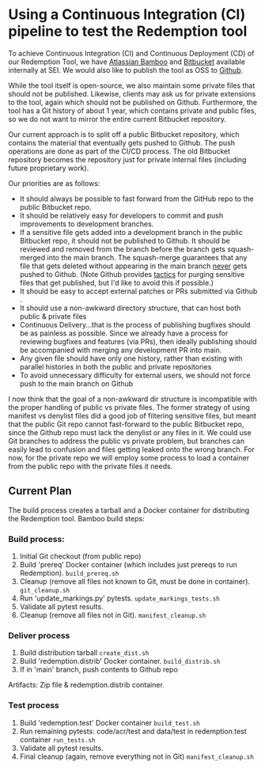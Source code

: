 # Using a Continuous Integration (CI) pipeline to test the Redemption tool

<legal></legal>  

To achieve Continuous Integration (CI) and Continuous Deployment (CD) of our Redemption Tool, we have [Atlassian Bamboo](https://www.atlassian.com/software/bamboo) and [Bitbucket](https://bitbucket.org/product) available internally at SEI. We would also like to publish the tool as OSS to [Github](https://github.com/). 

While the tool itself is open-source, we also maintain some private files that should not be published. Likewise, clients may ask us for private extensions to the tool, again which should not be published on Github.  Furthermore, the tool has a Git history of about 1 year, which contains private and public files, so we do not want to mirror the entire current Bitbucket repository.

Our current approach is to split off a public Bitbucket repository, which contains the material that eventually gets pushed to Github.  The push operations are done as part of the CI/CD process.  The old Bitbucket repository becomes the repository just for private internal files (including future proprietary work).

Our priorities are as follows:

 * It should always be possible to fast forward from the GitHub repo to the public Bitbucket repo.
 * It should be relatively easy for developers to commit and push improvements to development branches.
 * If a sensitive file gets added into a development branch in the public Bitbucket repo, it should not be published to Github. It should be reviewed and removed from the branch before the branch gets squash-merged into the main branch. The squash-merge guarantees that any file that gets deleted without appearing in the main branch [never](https://stackoverflow.com/questions/59869948/how-does-git-squash-deal-with-deleted-files) gets pushed to Github. (Note Github provides [tactics](https://docs.github.com/en/authentication/keeping-your-account-and-data-secure/removing-sensitive-data-from-a-repository) for purging sensitive files that get published, but I'd like to avoid this if possible.)
 * It should be easy to accept external patches or PRs submitted via Github .
 * It should use a non-awkward directory structure, that can host both public & private files
 * Continuous Delivery...that is the process of publishing bugfixes should be as painless as possible. Since we already have a process for reviewing bugfixes and features (via PRs), then ideally publishing should be accompanied with merging any development PR into main.
* Any given file should have only one history, rather than existing with parallel histories in both the public and private repositories
* To avoid unnecessary difficulty for external users, we should not force push to the main branch on Github
  
I now think that the goal of a non-awkward dir structure is incompatible with the proper handling of public vs private files. The former strategy of using manifest vs denylist files did a good job of filtering sensitive files, but meant that the public Git repo cannot fast-forward to the public Bitbucket repo, since the Github repo must lack the denylist or any files in it.  We could use Git branches to address the public vs private problem, but branches can easily lead to confusion and files getting leaked onto the wrong branch.  For now, for the private repo we will employ some process to load a container from the public repo with the private files it needs.

## Current Plan

The build process creates a tarball and a Docker container for distributing the Redemption tool.  Bamboo build steps:

### Build process:

1. Initial Git checkout (from public repo)
2. Build 'prereq' Docker container (which includes just prereqs to run Redemption).  `build_prereq.sh`
3. Cleanup (remove all files not known to Git, must be done in container).  `git_cleanup.sh`
4. Run 'update_markings.py' pytests. `update_markings_tests.sh`
5. Validate all pytest results.
5. Cleanup (remove all files not in Git).  `manifest_cleanup.sh`

### Deliver process

1. Build distribution tarball  `create_dist.sh`
2. Build 'redemption.distrib' Docker container.  `build_distrib.sh`
3. If in 'main' branch, push contents to Github repo

Artifacts: Zip file & redemption.distrib container.

### Test process

1. Build 'redemption.test' Docker container  `build_test.sh`
2. Run remaining pytests: code/acr/test and data/test in redemption.test container  `run_tests.sh`
3. Validate all pytest results.
4. Final cleanup (again, remove everything not in Git)  `manifest_cleanup.sh`
